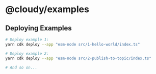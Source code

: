 # @cloudy/examples

## Deploying Examples

```sh
# Deploy example 1:
yarn cdk deploy --app "esm-node src/1-hello-world/index.ts"

# Deploy example 2:
yarn cdk deploy --app "esm-node src/2-publish-to-topic/index.ts"

# And so on...
```
